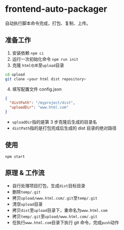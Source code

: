 # frontend-auto-packager

自动执行脚本命令完成，打包、复制、上传。

## 准备工作

1. 安装依赖 `npm ci`
2. 运行一次初始化命令 `npm run init`
3. 克隆 `html仓库`至`upload`目录

```sh
cd upload
git clone <your html dist repository>
```

4. 填写配置文件 config.json

```json
{
  "distPath": "/myproject/dist",
  "uploadDir": "www.html.com"
}
```

- `uploadDir`指的是第 3 步克隆后生成的目录名
- `distPath`指的是打包完成后生成的 dist 目录的绝对路径

## 使用

`npm start`

## 原理 & 工作流

- 自行处理项目打包，生成`dist`目标目录
- 删除`temp/.git`
- 拷贝`upload/www.html.com/.git`至`temp/.git`
- 清空`upload`目录
- 拷贝`dist`至`upload`目录下，重命名为`www.html.com`
- 拷贝`temp/.git`至`upload/www.html.com/.git`
- 在执行`www.html.com`目录下执行 git 命令，完成`push`动作
